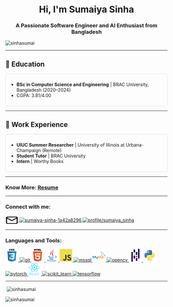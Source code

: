 <h1 align="center">Hi, I'm Sumaiya Sinha</h1>
<h3 align="center">A Passionate Software Engineer and AI Enthusiast from Bangladesh</h3>

<p align="left"> 
  <img src="https://komarev.com/ghpvc/?username=sinhasumai&label=Profile%20views&color=0e75b6&style=flat" alt="sinhasumai" /> 
</p>

<hr>

<h2 align="left">📘 Education</h2>
<div style="border: 1px solid #e0e0e0; padding: 10px; border-radius: 5px;">
  <ul>
    <li><b>BSc in Computer Science and Engineering</b> | BRAC University, Bangladesh (2020–2024)</li>
    <li>CGPA: 3.81/4.00</li>
  </ul>
</div>

<hr>

<h2 align="left">💼 Work Experience</h2>
<div style="border: 1px solid #e0e0e0; padding: 10px; border-radius: 5px;">
  <ul>
    <li><b>UIUC Summer Researcher</b> | University of Illinois at Urbana-Champaign (Remote)</li>
    <li><b>Student Tutor</b> | BRAC University</li>
    <li><b>Intern</b> | Worthy Books</li>
  </ul>
</div>

<hr>

<h3 align="left">Know More: <a href="https://docs.google.com/document/d/1wU1spPRBOHydxHEGdy5W4LFGAABE8MY-/edit?usp=sharing&ouid=115870786687753206143&rtpof=true&sd=true" target="_blank">Resume</a></h3>

<hr>

<h3 align="left">Connect with me:</h3>
<p align="left">
  <a href="mailto:sumaiya.sinha@g.bracu.ac.bd" target="blank">
    <img align="center" src="https://raw.githubusercontent.com/feathericons/feather/master/icons/mail.svg" alt="email" height="30" width="40" />
  </a>
  <a href="https://linkedin.com/in/sumaiya-sinha-1a42a8296" target="blank">
    <img align="center" src="https://raw.githubusercontent.com/rahuldkjain/github-profile-readme-generator/master/src/images/icons/Social/linked-in-alt.svg" alt="sumaiya-sinha-1a42a8296" height="30" width="40" />
  </a>
  <a href="https://www.hackerrank.com/profile/sumaiya_sinha" target="blank">
    <img align="center" src="https://raw.githubusercontent.com/rahuldkjain/github-profile-readme-generator/master/src/images/icons/Social/hackerrank.svg" alt="profile/sumaiya_sinha" height="30" width="40" />
  </a>
</p>

<hr>

<h3 align="left">Languages and Tools:</h3>
<p align="left"> 
  <a href="https://www.w3schools.com/css/" target="_blank" rel="noreferrer"> 
    <img src="https://raw.githubusercontent.com/devicons/devicon/master/icons/css3/css3-original-wordmark.svg" alt="css3" width="40" height="40"/> 
  </a> 
  <a href="https://git-scm.com/" target="_blank" rel="noreferrer"> 
    <img src="https://www.vectorlogo.zone/logos/git-scm/git-scm-icon.svg" alt="git" width="40" height="40"/> 
  </a> 
  <a href="https://www.w3.org/html/" target="_blank" rel="noreferrer"> 
    <img src="https://raw.githubusercontent.com/devicons/devicon/master/icons/html5/html5-original-wordmark.svg" alt="html5" width="40" height="40"/> 
  </a> 
  <a href="https://www.java.com" target="_blank" rel="noreferrer"> 
    <img src="https://raw.githubusercontent.com/devicons/devicon/master/icons/java/java-original.svg" alt="java" width="40" height="40"/> 
  </a> 
  <a href="https://developer.mozilla.org/en-US/docs/Web/JavaScript" target="_blank" rel="noreferrer"> 
    <img src="https://raw.githubusercontent.com/devicons/devicon/master/icons/javascript/javascript-original.svg" alt="javascript" width="40" height="40"/> 
  </a> 
  <a href="https://www.microsoft.com/en-us/sql-server" target="_blank" rel="noreferrer"> 
    <img src="https://www.svgrepo.com/show/303229/microsoft-sql-server-logo.svg" alt="mssql" width="40" height="40"/> 
  </a> 
  <a href="https://www.mysql.com/" target="_blank" rel="noreferrer"> 
    <img src="https://raw.githubusercontent.com/devicons/devicon/master/icons/mysql/mysql-original-wordmark.svg" alt="mysql" width="40" height="40"/> 
  </a> 
  <a href="https://opencv.org/" target="_blank" rel="noreferrer"> 
    <img src="https://www.vectorlogo.zone/logos/opencv/opencv-icon.svg" alt="opencv" width="40" height="40"/> 
  </a> 
  <a href="https://pandas.pydata.org/" target="_blank" rel="noreferrer"> 
    <img src="https://raw.githubusercontent.com/devicons/devicon/2ae2a900d2f041da66e950e4d48052658d850630/icons/pandas/pandas-original.svg" alt="pandas" width="40" height="40"/> 
  </a> 
  <a href="https://www.python.org" target="_blank" rel="noreferrer"> 
    <img src="https://raw.githubusercontent.com/devicons/devicon/master/icons/python/python-original.svg" alt="python" width="40" height="40"/> 
  </a> 
  <a href="https://pytorch.org/" target="_blank" rel="noreferrer"> 
    <img src="https://www.vectorlogo.zone/logos/pytorch/pytorch-icon.svg" alt="pytorch" width="40" height="40"/> 
  </a> 
  <a href="https://reactjs.org/" target="_blank" rel="noreferrer"> 
    <img src="https://raw.githubusercontent.com/devicons/devicon/master/icons/react/react-original-wordmark.svg" alt="react" width="40" height="40"/> 
  </a> 
  <a href="https://scikit-learn.org/" target="_blank" rel="noreferrer"> 
    <img src="https://upload.wikimedia.org/wikipedia/commons/0/05/Scikit_learn_logo_small.svg" alt="scikit_learn" width="40" height="40"/> 
  </a> 
  <a href="https://www.tensorflow.org" target="_blank" rel="noreferrer"> 
    <img src="https://www.vectorlogo.zone/logos/tensorflow/tensorflow-icon.svg" alt="tensorflow" width="40" height="40"/> 
  </a> 
</p>

<hr>

<p>&nbsp;<img align="center" src="https://github-readme-stats.vercel.app/api?username=sinhasumai&show_icons=true&locale=en" alt="sinhasumai" /></p>

<p><img align="center" src="https://github-readme-streak-stats.herokuapp.com/?user=sinhasumai&" alt="sinhasumai" /></p>
